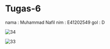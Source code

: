 # Tugas-6
nama : Muhammad Nafil
nim : E41202549
gol : D

![34](https://user-images.githubusercontent.com/80669866/137512336-1a55d131-dc3b-4b02-ae62-29c6a85a76cc.JPG)

![33](https://user-images.githubusercontent.com/80669866/137512355-04711098-963d-4f9b-87fb-2ebf45735800.JPG)
